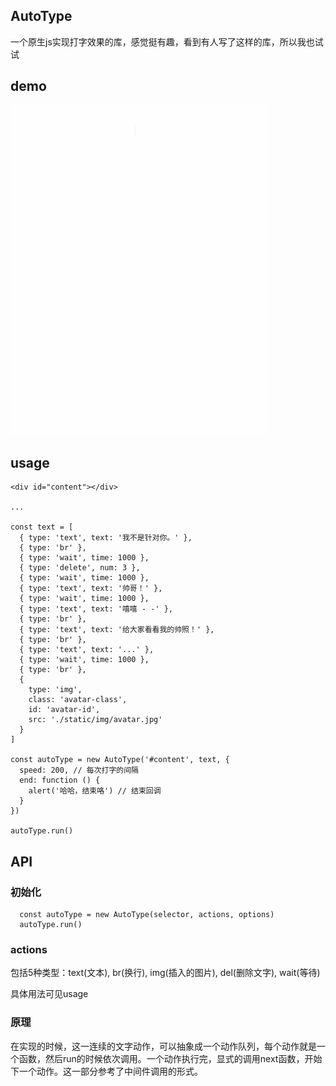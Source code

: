 ## AutoType

一个原生js实现打字效果的库，感觉挺有趣，看到有人写了这样的库，所以我也试试

## demo

![image](https://github.com/maoyuyang/AutoType/blob/master/src/static/img/demo.gif)

## usage

```
<div id="content"></div>

...

const text = [
  { type: 'text', text: '我不是针对你。' },
  { type: 'br' },
  { type: 'wait', time: 1000 },
  { type: 'delete', num: 3 },
  { type: 'wait', time: 1000 },
  { type: 'text', text: '帅哥！' },
  { type: 'wait', time: 1000 },
  { type: 'text', text: '嘻嘻 - -' },
  { type: 'br' },
  { type: 'text', text: '给大家看看我的帅照！' },
  { type: 'br' },
  { type: 'text', text: '...' },
  { type: 'wait', time: 1000 },
  { type: 'br' },
  {
    type: 'img',
    class: 'avatar-class',
    id: 'avatar-id',
    src: './static/img/avatar.jpg'
  }
]

const autoType = new AutoType('#content', text, {
  speed: 200, // 每次打字的间隔
  end: function () {
    alert('哈哈，结束咯') // 结束回调
  }
})

autoType.run()
```

## API

### 初始化
```
  const autoType = new AutoType(selector, actions, options)
  autoType.run()
```

### actions
包括5种类型：text(文本), br(换行), img(插入的图片), del(删除文字), wait(等待)

具体用法可见usage

### 原理

在实现的时候，这一连续的文字动作，可以抽象成一个动作队列，每个动作就是一个函数，然后run的时候依次调用。一个动作执行完，显式的调用next函数，开始下一个动作。这一部分参考了中间件调用的形式。

